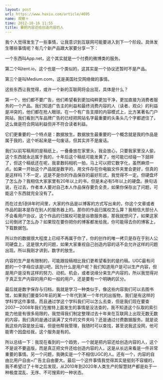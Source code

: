 ```yaml
---
layout: post
url: https://www.huxiu.com/article/4695
name: 观察＋
time: 2012-10-16 11:55
title: 要把内容还给创造内容的人
---
```

我个人觉得发生了一些事情，让我意识到互联网可能要进入到下一个阶段。具体发生哪些事情呢？有几个新产品跟大家要分享一下：

一个东西叫App.net，这个其实就是一个付费的微博类的服务。

第二个叫tent.io，这个也是一个类似的，这其实是一个协议还暂时不是产品。

第三个是叫Medium.com，这是美国社交网络做的事情。

这些东西让我觉得，或许一个新的互联网将会出现，具体是什么？

第一个，他们都不要广告，他们希望看到更加纯粹更加干净，更加直接为消费者服务的一个产品。我们知道广告主的利益和最终消费内容的人（读者、观众）的利益是冲突的，他们都在抢人眼球。在一个有广告支撑的内容模式上，比方某著名门户网站，我们看到汽车品牌广告的已经把网站名字最重要的头条头几个字都遮住了，这么做是符合网站利益但并不符合读者利益。

它们更重要的一个特点是：数据放生。数据放生最重要的一个概念就是我的作品是属于我的，这个听起来是一句废话，但其实并不是废话。

我们以前写稿用的是稿纸上，一叠叠放在家里头，我会放心，只要我家里没人偷，这个东西就永远属于我的，十年后这个稿纸可能发黄了，他可能已经碰一下就碎了，但这个稿纸还在呢，我拿数码相机一拍，马上可以把它数字化，虽然麻烦一点。如果一开始这个产品就是数字的，用文件存在你电脑文件夹里会更好，但真的是这样吗？不一定，这是不是你的作品保存的最好形式，我觉得不一定。但硬盘坏了怎么办？我相信大家家里有20年以上的书，但是未必有5年以上的硬盘。换句话说，在过去，作者本人要对自己本人作品保存要负全责，如果你保存出了问题，可能这个东西就完全没有了。

而在过去5到8年时间里，大家的作品是以博客的方式写出来的，你这个文章或者作品的副本是存在别人的服务器上的。那你的作品归属权怎么算？我相信大部分人不会看用户协议，这个作品的归属权可能是谷歌服务器，那我就想问了，如果这家公司倒闭了怎么办？如果现在要你把你的博客都发给我，你可能得去你的博客上，下载数据包。

所以你的数据很大程度上已经不再属于你了，你的创作的唯一拷贝是存在于别人公司硬盘上，这是很大的问题，如果大家重视自己创造内容的话不会允许这样的问题出现。所以我刚才讲到，数字的放生。

内容的生产是有限制的，可能跟投稿相比我们更希望看到的是约稿。UGC最有问题的一个字母应该是U吧，因为什么是用户呢？我们知道用户是可以生产内容，但是用户是没有这样的努力、动机、机会，或者说缘分来生产内容的，所以我觉得对于真正生产内容的用户和一般的用户，还是要有一个明确的区分。

最后就是数字保存与归档，我就是学习一种类似于，像这些内容我们可以去图书馆，如果我们要查50年前的某一个年代到某一个年代的出版物，我们是有这样的学科学这件事情，而且通过学这个学科我们可以怎么去查，但是我们现在要查2007—2008年我们在推特上面发生的事情是没法查的，我不知道这个队取的索引能力他是有很多局限的，我觉得我们制定整理过去十年来在互联网上出现无数无数的内容，我们真的是通过装满了文件的文件夹吗？还是通过付费数据服务。就是说我这些内容是放云端，但是他帮我管理，我随时可以查找，甚至说我这没网，他可能寄个因盘给我，这个服务是有的。

所以总结一下：我现在看到的一个趋势，一个就是把内容还给创造内容的人，这个不是说不要盗版，而是真正把文件还给创造内容的人，这是从长远来看是一件非常重要的事情。另一个问题，我确实是一个不相信UGC的人。还有一个，内容的自由比用户自由+广告主自由要大。最后一个这件事情我觉得其实是挺刻不容缓的，我不希望过了十年之后发现，从2010年到2020年人类生产的智慧财产都是处于一种极度混乱、无序、不可搜索的一种状态。


